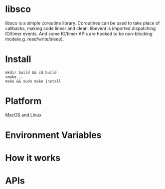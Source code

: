 # libsco
libsco is a simple coroutine library. Coroutines can be used to take place of callbacks, making code linear and clean. libevent is imported dispatching IO/timer events. And some IO/timer APIs are hooked to be non-blocking mode(e.g. read/write/sleep).

# Install
``` shell
mkdir build && cd build
cmake ..
make && sudo make install
```

# Platform
MacOS and Linux

# Environment Variables

# How it works

# APIs
